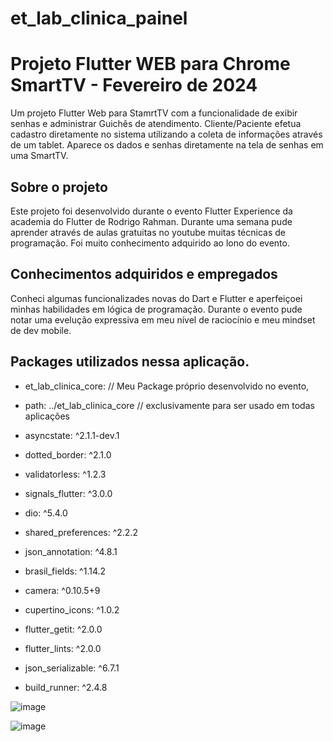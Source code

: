 # et_lab_clinica_painel

# Projeto Flutter WEB para Chrome SmartTV - Fevereiro de 2024
Um projeto Flutter Web para StamrtTV com a funcionalidade de exibir senhas e administrar Guichês de atendimento.
Cliente/Paciente efetua cadastro diretamente no sistema utilizando a coleta de informações através de um tablet.
Aparece os dados e senhas diretamente na tela de senhas em uma SmartTV.

## Sobre o projeto

Este projeto foi desenvolvido durante o evento Flutter Experience da academia do Flutter de Rodrigo Rahman.
Durante uma semana pude aprender através de aulas gratuitas no youtube muitas técnicas de programação.
Foi muito conhecimento adquirido ao lono do evento.

## Conhecimentos adquiridos e empregados

Conheci algumas funcionalizades novas do Dart e Flutter e aperfeiçoei minhas habilidades em lógica de programação.
Durante o evento pude notar uma evelução expressiva em meu nível de raciocínio e meu mindset de dev mobile.

## Packages utilizados nessa aplicação.

- et_lab_clinica_core:                    // Meu Package próprio desenvolvido no evento,
-    path: ../et_lab_clinica_core        // exclusivamente para ser usado em todas aplicações
-  asyncstate: ^2.1.1-dev.1
-  dotted_border: ^2.1.0
-  validatorless: ^1.2.3
-  signals_flutter: ^3.0.0
-  dio: ^5.4.0
-  shared_preferences: ^2.2.2
-  json_annotation: ^4.8.1
-  brasil_fields: ^1.14.2
-  camera: ^0.10.5+9
-  cupertino_icons: ^1.0.2
-  flutter_getit: ^2.0.0

-  flutter_lints: ^2.0.0
-  json_serializable: ^6.7.1
-  build_runner: ^2.4.8

![image](https://github.com/ElcioLS/et_lab_clinica_painel/assets/89614792/9c689b8b-5822-40f1-89d4-925128bfe728)

![image](https://github.com/ElcioLS/et_lab_clinica_painel/assets/89614792/c341010d-b44a-44e1-88c5-48e38d5c03b6)

